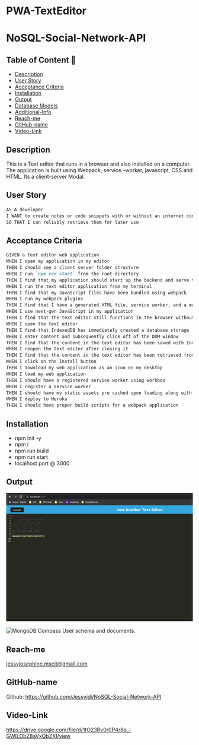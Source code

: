 # PWA-TextEditor

# NoSQL-Social-Network-API
## Table of Content 📖
  - [Description](#description)
  - [User Story](#user-story)
  - [Acceptance Criteria](#acceptance-criteria)
  - [Installation](#installation)
  - [Output](#output)
  - [Database Models](#database-models)
  - [Additional-Info](#additional-info)
  - [Reach-me](#reach-me)
  - [GitHub-name](#github-name)
  - [Video-Link](#video-link)

  ## Description

This is a Text editor that runs in a browser and also installed on a computer. The application is built using Webpack, service -worker, javascript,
CSS and HTML. Its a client-server Modal.

## User Story

```md
AS A developer
I WANT to create notes or code snippets with or without an internet connection
SO THAT I can reliably retrieve them for later use
```

## Acceptance Criteria

```md
GIVEN a text editor web application
WHEN I open my application in my editor
THEN I should see a client server folder structure
WHEN I run `npm run start` from the root directory
THEN I find that my application should start up the backend and serve the client
WHEN I run the text editor application from my terminal
THEN I find that my JavaScript files have been bundled using webpack
WHEN I run my webpack plugins
THEN I find that I have a generated HTML file, service worker, and a manifest file
WHEN I use next-gen JavaScript in my application
THEN I find that the text editor still functions in the browser without errors
WHEN I open the text editor
THEN I find that IndexedDB has immediately created a database storage
WHEN I enter content and subsequently click off of the DOM window
THEN I find that the content in the text editor has been saved with IndexedDB
WHEN I reopen the text editor after closing it
THEN I find that the content in the text editor has been retrieved from our IndexedDB
WHEN I click on the Install button
THEN I download my web application as an icon on my desktop
WHEN I load my web application
THEN I should have a registered service worker using workbox
WHEN I register a service worker
THEN I should have my static assets pre cached upon loading along with subsequent pages and static assets
WHEN I deploy to Heroku
THEN I should have proper build scripts for a webpack application
```

## Installation

- npm init -y
- npm i 
- npm run build 
- npm run start
- localhost port @ 3000

## Output

![Local Host Results.](./Assets/LocalHostResult.PNG)

![MongoDB Compass User schema and documents.](./Assets/Model_ThoughtDocument.PNG)


## Reach-me

jessyjosephine.mscit@gmail.com

## GitHub-name

Github: https://github.com/Jessyjdi/NoSQL-Social-Network-API

## Video-Link

https://drive.google.com/file/d/1tO23Rv0r0P4r8q_-GWlLObZ8aVxQbZXI/view


